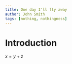 ```yaml
---
title: One day I'll fly away
author: John Smith
tags: [nothing, nothingness]
---
```


# Introduction

$x = y + z$
